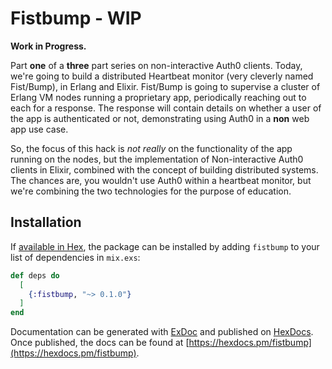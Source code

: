 # Fistbump  -  WIP

**Work in Progress.**

Part **one** of a **three** part series on non-interactive Auth0 clients.  Today, we're going to build a distributed Heartbeat monitor (very cleverly named Fist/Bump), in Erlang and Elixir.  Fist/Bump is going to supervise a cluster of Erlang VM nodes running a proprietary app, periodically reaching out to each for a response.  The response will contain details on whether a user of the app is authenticated or not, demonstrating using Auth0 in a **non** web app use case.

So, the focus of this hack is _not really_  on the functionality of the app running on the nodes, but the implementation of Non-interactive Auth0 clients in Elixir, combined with the concept of building distributed systems.  The chances are, you wouldn't use Auth0 within a heartbeat monitor, but we're combining the two technologies for the purpose of education.


## Installation

If [available in Hex](https://hex.pm/docs/publish), the package can be installed
by adding `fistbump` to your list of dependencies in `mix.exs`:

```elixir
def deps do
  [
    {:fistbump, "~> 0.1.0"}
  ]
end
```

Documentation can be generated with [ExDoc](https://github.com/elixir-lang/ex_doc)
and published on [HexDocs](https://hexdocs.pm). Once published, the docs can
be found at [https://hexdocs.pm/fistbump](https://hexdocs.pm/fistbump).

